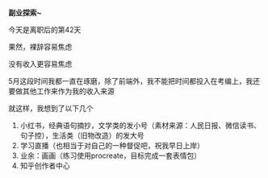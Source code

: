**副业探索~**

今天是离职后的第42天

果然，裸辞容易焦虑

没有收入更容易焦虑

5月这段时间我都一直在琢磨，除了前端外，我不能把时间都投入在考编上，我还要做其他工作来作为我的收入来源

就这样，我想到了以下几个

1. 小红书，经典语句摘抄，文学类的发小号（素材来源：人民日报、微信读书、句子控），生活类（旧物改造）的发大号
2. 学习直播（也相当于对自己的一种督促吧，祝我早日上岸）
3. 业余：画画（练习使用procreate，目标完成一套表情包）
4. 知乎创作者中心
